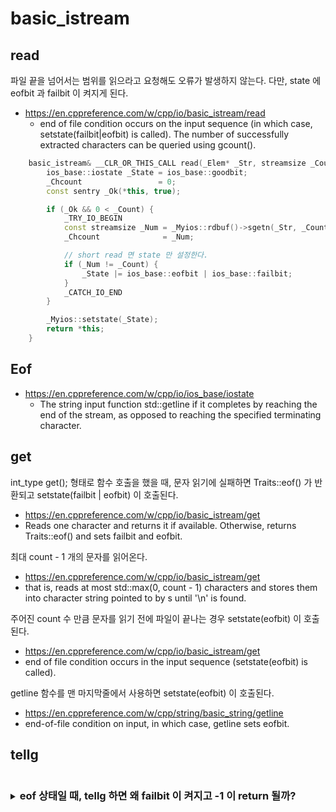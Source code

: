 # basic_istream

## read

파일 끝을 넘어서는 범위를 읽으라고 요청해도 오류가 발생하지 않는다. 다만, state 에 eofbit 과 failbit 이 켜지게 된다.
* https://en.cppreference.com/w/cpp/io/basic_istream/read
  * end of file condition occurs on the input sequence (in which case, setstate(failbit|eofbit) is called). The number of successfully extracted characters can be queried using gcount().

```cpp
    basic_istream& __CLR_OR_THIS_CALL read(_Elem* _Str, streamsize _Count) { 
        ios_base::iostate _State = ios_base::goodbit;
        _Chcount                 = 0;
        const sentry _Ok(*this, true);

        if (_Ok && 0 < _Count) { 
            _TRY_IO_BEGIN
            const streamsize _Num = _Myios::rdbuf()->sgetn(_Str, _Count); // _Count 만큼 읽는다.
            _Chcount              = _Num;

            // short read 면 state 만 설정한다.
            if (_Num != _Count) {
                _State |= ios_base::eofbit | ios_base::failbit; 
            }
            _CATCH_IO_END
        }

        _Myios::setstate(_State);
        return *this;
    }
```

## Eof

* https://en.cppreference.com/w/cpp/io/ios_base/iostate
  * The string input function std::getline if it completes by reaching the end of the stream, as opposed to reaching the specified terminating character.


## get

int_type get(); 형태로 함수 호출을 했을 때, 문자 읽기에 실패하면 Traits::eof() 가 반환되고 setstate(failbit | eofbit) 이 호출된다.
*  https://en.cppreference.com/w/cpp/io/basic_istream/get
*  Reads one character and returns it if available. Otherwise, returns Traits::eof() and sets failbit and eofbit.

최대 count - 1 개의 문자를 읽어온다.
* https://en.cppreference.com/w/cpp/io/basic_istream/get
* that is, reads at most std::max(0, count - 1) characters and stores them into character string pointed to by s until '\n' is found.

주어진 count 수 만큼 문자를 읽기 전에 파일이 끝나는 경우 setstate(eofbit) 이 호출된다.
* https://en.cppreference.com/w/cpp/io/basic_istream/get
* end of file condition occurs in the input sequence (setstate(eofbit) is called).

getline 함수를 맨 마지막줄에서 사용하면 setstate(eofbit) 이 호출된다.
* https://en.cppreference.com/w/cpp/string/basic_string/getline
* end-of-file condition on input, in which case, getline sets eofbit.

## tellg

<details> <summary> <h3 style="display:inline-block"> eof 상태일 때, tellg 하면 왜 failbit 이 켜지고 -1 이 return 될까?  </h3></summary>

tellg 함수가 호출이 되면 sentry 객체가 먼저 생성이 된다.
* https://en.cppreference.com/w/cpp/io/basic_istream/tellg

이 때, sentry 객체의 생성자를 보면 basic_istream 의 _Ipfx 함수를 호출해서 return 값을 _Ok 변수에 저장한다.

```cpp
    class sentry : public _Sentry_base {
    public:
        explicit __CLR_OR_THIS_CALL sentry(basic_istream& _Istr, bool _Noskip = false)
            : _Sentry_base(_Istr), _Ok(_Sentry_base::_Myistr._Ipfx(_Noskip)) {}

        explicit __CLR_OR_THIS_CALL operator bool() const {
            return _Ok;
        }

        __CLR_OR_THIS_CALL sentry(const sentry&)            = delete;
        sentry& __CLR_OR_THIS_CALL operator=(const sentry&) = delete;

    private:
        bool _Ok; // true if _Ipfx succeeded at construction
    };
```

_Ipfx 함수를 살펴보면, basic_streambuf 의 sgetc 함수나 basic_streambuf 의 snextc 함수에서 return 값이 _Traits::eof() 일 경우 setstate(ios_base::eofbit | ios_base::failbit) 함수가 호출됨을 알 수 있다.

```cpp
    bool __CLR_OR_THIS_CALL _Ipfx(bool _Noskip = false) { // test stream state and skip whitespace as needed
        if (!this->good()) {
            _Myios::setstate(ios_base::failbit);
            return false;
        }

        // state okay, flush tied stream and skip whitespace
        const auto _Tied = _Myios::tie();
        if (_Tied) {
            _Tied->flush();
        }

        bool _Eof = false;
        if (!_Noskip && this->flags() & ios_base::skipws) { // skip whitespace
            const _Ctype& _Ctype_fac = _STD use_facet<_Ctype>(this->getloc());

            _TRY_IO_BEGIN
            int_type _Meta = _Myios::rdbuf()->sgetc();

            for (;; _Meta = _Myios::rdbuf()->snextc()) {
                if (_Traits::eq_int_type(_Traits::eof(), _Meta)) { // end of file, quit
                    _Eof = true;
                    break;
                } else if (!_Ctype_fac.is(_Ctype::space, _Traits::to_char_type(_Meta))) {
                    break; // not whitespace, quit
                }
            }
            _CATCH_IO_END
        }

        if (_Eof) {
            _Myios::setstate(ios_base::eofbit | ios_base::failbit);
        }

        return this->good();
    }
```

snextc 함수에서 return 값이 _Traits::eof() 인 경우는 다음과 같다.
* meaning that input sequence has been exhausted and uflow() could not retrieve more data
* https://en.cppreference.com/w/cpp/io/basic_streambuf/snextc

sgetc 함수에서 return 값이 _Traits::eof() 인 경우는 underflow 를 호출했는데, 더이상 새로운 데이터를 채워넣을 수 없는 경우이다.
* If the input sequence read position is not available, returns underflow()
* https://en.cppreference.com/w/cpp/io/basic_streambuf/sgetc
* underflow 함수는 입력 스트림 버퍼에 새로운 데이터를 채워 넣는 함수이다. 성공하면 채워진 데이터의 첫번쨰 문자를 반환하고 실패하면 Traits::eof() 를 반환한다.
* https://en.cppreference.com/w/cpp/io/basic_streambuf/underflow
* Ensures that at least one character is available in the input area by updating the pointers to the input area (if needed) and reading more data in from the input sequence (if applicable)
* Returns the value of that character (converted to int_type with Traits::to_int_type(c)) on success or Traits::eof() on failure.

https://en.cppreference.com/w/cpp/io/ios_base/iostate 에서도 다음 상황에서 failbit 이 켜진다고 되어있다.
* The basic_istream::sentry constructor, executed at the beginning of every input function, if either eofbit or badbit is already set on the stream, or if the end of stream is encountered while consuming leading whitespace.

</details>